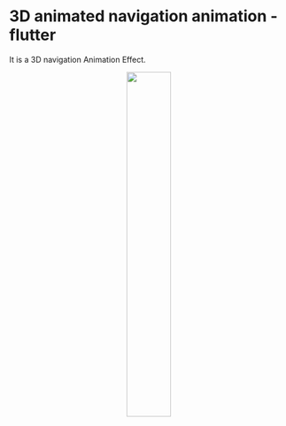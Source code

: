 # 3D animated navigation animation - flutter

It is a 3D navigation Animation Effect.


<p align="center">
  <img 
    width=40%
    height=40%
    src="https://user-images.githubusercontent.com/101565812/169246964-de627163-827d-4e3e-9209-635f56c5a4dc.gif" >
</p>
